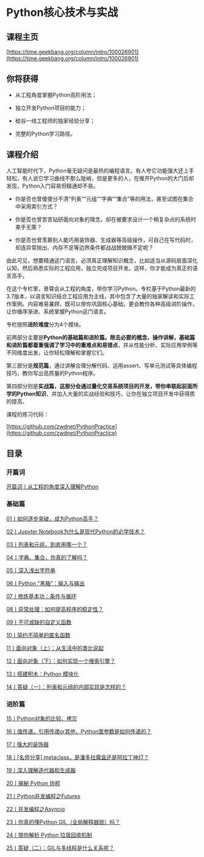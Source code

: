 # Python核心技术与实战

## 课程主页

[https://time.geekbang.org/column/intro/100026901](https://time.geekbang.org/column/intro/100026901)

## 你将获得

- 从工程角度掌握Python高阶用法；

- 独立开发Python项目的能力；

- 硅谷一线工程师的独家经验分享；

- 完整的Python学习路径。

## 课程介绍

人工智能时代下，Python毫无疑问是最热的编程语言。有人夸它功能强大还上手轻松，有人说它学习曲线不那么陡峭，但是更多的人，在推开Python的大门后却发现，Python入门容易但精通却不易。

- 你是否也曾傻傻分不清“列表”“元组”“字典”“集合”等的用法，甚至试图在集合中采用索引方式？

- 你是否也曾苦苦钻研面向对象的理念，却在被要求设计一个稍复杂点的系统时束手无策？

- 你是否也曾羡慕别人能巧用装饰器、生成器等高级操作，可自己在写代码时，却连异常抛出、内存不足等边界条件都战战兢兢搞不定呢？

由此可见，想要精通这门语言，必须真正理解知识概念，比如适当从源码层面深化认知，然后熟悉实际的工程应用，独立完成项目开发。这样，你才能成为真正的语言高手。

在这个专栏里，景霄会从工程的角度，带你学习Python。专栏基于Python最新的3.7版本，以语言知识结合工程应用为主线，其中包含了大量的独家解读和实际工作案例。内容难易兼顾，既可以带你巩固核心基础，更会教你各种高级进阶操作，让你循序渐进、系统掌握Python这门语言。

专栏按照**进阶难度**分为4个模块。

前两部分主要是**Python的基础篇和进阶篇。除去必要的概念、操作讲解，基础篇和进阶篇都着重强调了学习中的重难点和易错点**，并从性能分析、实际应用举例等不同维度出发，让你轻松理解和掌握它们。

第三部分是**规范篇**，通过讲解合理分解代码、运用assert、写单元测试等具体编程技巧，教你写出高质量的Python程序。

第四部分则是**实战篇，这部分会通过量化交易系统项目的开发，带你串联起前面所学的Python知识**，并加入大量的实战经验和技巧，让你在独立项目开发中获得质的提高。

课程的练习代码：

[https://github.com/zwdnet/PythonPractice](https://github.com/zwdnet/PythonPractice)

## 目录

### 开篇词

[开篇词丨从工程的角度深入理解Python](/notes/Python/Python核心技术与实战/开篇词/从工程的角度深入理解Python)

### 基础篇

[01丨如何逐步突破，成为Python高手？](/notes/Python/Python核心技术与实战/基础篇/如何逐步突破，成为Python高手？)

[02丨Jupyter Notebook为什么是现代Python的必学技术？](/notes/Python/Python核心技术与实战/基础篇/JupyterNotebook为什么是现代Python的必学技术？)

[03丨列表和元组，到底用哪一个？](/notes/Python/Python核心技术与实战/基础篇/列表和元组，到底用哪一个？)

[04丨字典、集合，你真的了解吗？](/notes/Python/Python核心技术与实战/基础篇/字典、集合，你真的了解吗？)

[05丨深入浅出字符串](/notes/Python/Python核心技术与实战/基础篇/深入浅出字符串)

[06丨Python “黑箱”：输入与输出](/notes/Python/Python核心技术与实战/基础篇/Python“黑箱”：输入与输出)

[07丨修炼基本功：条件与循环](/notes/Python/Python核心技术与实战/基础篇/修炼基本功：条件与循环)

[08丨异常处理：如何提高程序的稳定性？](/notes/Python/Python核心技术与实战/基础篇/异常处理：如何提高程序的稳定性？)

[09丨不可或缺的自定义函数](/notes/Python/Python核心技术与实战/基础篇/不可或缺的自定义函数)

[10丨简约不简单的匿名函数](/notes/Python/Python核心技术与实战/基础篇/简约不简单的匿名函数)

[11丨面向对象（上）：从生活中的类比说起](/notes/Python/Python核心技术与实战/基础篇/面向对象（上）：从生活中的类比说起)

[12丨面向对象（下）：如何实现一个搜索引擎？](/notes/Python/Python核心技术与实战/基础篇/面向对象（下）：如何实现一个搜索引擎？)

[13丨搭建积木：Python 模块化](/notes/Python/Python核心技术与实战/基础篇/搭建积木：Python模块化)

[14丨答疑（一）：列表和元组的内部实现是怎样的？](/notes/Python/Python核心技术与实战/基础篇/答疑（一）：列表和元组的内部实现是怎样的？)

### 进阶篇

[15丨Python对象的比较、拷贝](/notes/Python/Python核心技术与实战/进阶篇/Python对象的比较、拷贝)

[16丨值传递，引用传递or其他，Python里参数是如何传递的？](/notes/Python/Python核心技术与实战/进阶篇/值传递，引用传递or其他，Python里参数是如何传递的？)

[17丨强大的装饰器](/notes/Python/Python核心技术与实战/进阶篇/强大的装饰器)

[18丨[名师分享] metaclass，是潘多拉魔盒还是阿拉丁神灯？](/notes/Python/Python核心技术与实战/进阶篇/名师分享metaclass，是潘多拉魔盒还是阿拉丁神灯？)

[19丨深入理解迭代器和生成器](/notes/Python/Python核心技术与实战/进阶篇/深入理解迭代器和生成器)

[20丨揭秘 Python 协程](/notes/Python/Python核心技术与实战/进阶篇/揭秘Python协程)

[21丨Python并发编程之Futures](/notes/Python/Python核心技术与实战/进阶篇/Python并发编程之Futures)

[22丨并发编程之Asyncio](/notes/Python/Python核心技术与实战/进阶篇/并发编程之Asyncio)

[23丨你真的懂Python GIL（全局解释器锁）吗？](/notes/Python/Python核心技术与实战/进阶篇/你真的懂PythonGIL（全局解释器锁）吗？)

[24丨带你解析 Python 垃圾回收机制](/notes/Python/Python核心技术与实战/进阶篇/带你解析Python垃圾回收机制)

[25丨答疑（二）：GIL与多线程是什么关系呢？](/notes/Python/Python核心技术与实战/进阶篇/答疑（二）：GIL与多线程是什么关系呢？)